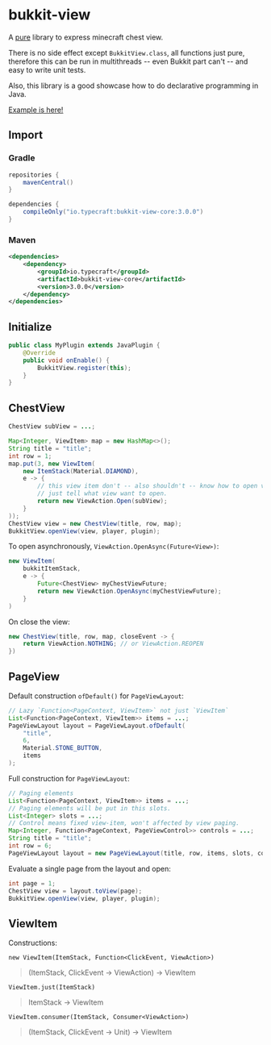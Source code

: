 # bukkit-view

A [pure](https://en.wikipedia.org/wiki/Purely_functional_programming) library to express minecraft chest view.

There is no side effect except `BukkitView.class`, all functions just pure, therefore this can be run in multithreads -- even Bukkit part can't -- and easy to write unit tests.

Also, this library is a good showcase how to do declarative programming in Java.

[Example is here!](https://github.com/typecraft-io/bukkit-view/blob/main/plugin/src/main/java/io/typecraft/bukkit/view/plugin/ViewPlugin.java)

## Import

### Gradle

```groovy
repositories {
    mavenCentral()
}

dependencies {
    compileOnly("io.typecraft:bukkit-view-core:3.0.0")
}
```

### Maven

```xml
<dependencies>
    <dependency>
        <groupId>io.typecraft</groupId>
        <artifactId>bukkit-view-core</artifactId>
        <version>3.0.0</version>
    </dependency>
</dependencies>
```

## Initialize

```java
public class MyPlugin extends JavaPlugin {
    @Override
    public void onEnable() {
        BukkitView.register(this);
    }
}
```

## ChestView

```java
ChestView subView = ...;

Map<Integer, ViewItem> map = new HashMap<>();
String title = "title";
int row = 1;
map.put(3, new ViewItem(
    new ItemStack(Material.DIAMOND),
    e -> {
        // this view item don't -- also shouldn't -- know how to open view,
        // just tell what view want to open.
        return new ViewAction.Open(subView);
    }
));
ChestView view = new ChestView(title, row, map);
BukkitView.openView(view, player, plugin);
```

To open asynchronously, `ViewAction.OpenAsync(Future<View>)`:
```java
new ViewItem(
    bukkitItemStack,
    e -> {
        Future<ChestView> myChestViewFuture;
        return new ViewAction.OpenAsync(myChestViewFuture);
    }
)
```

On close the view:
```java
new ChestView(title, row, map, closeEvent -> {
    return ViewAction.NOTHING; // or ViewAction.REOPEN
})
```

## PageView

Default construction `ofDefault()` for `PageViewLayout`:

```java
// Lazy `Function<PageContext, ViewItem>` not just `ViewItem`
List<Function<PageContext, ViewItem>> items = ...;
PageViewLayout layout = PageViewLayout.ofDefault(
    "title", 
    6, 
    Material.STONE_BUTTON, 
    items
);
```

Full construction for `PageViewLayout`:

```java
// Paging elements
List<Function<PageContext, ViewItem>> items = ...;
// Paging elements will be put in this slots.
List<Integer> slots = ...;
// Control means fixed view-item, won't affected by view paging.
Map<Integer, Function<PageContext, PageViewControl>> controls = ...;
String title = "title";
int row = 6;
PageViewLayout layout = new PageViewLayout(title, row, items, slots, controls);
```

Evaluate a single page from the layout and open:

```java
int page = 1;
ChestView view = layout.toView(page);
BukkitView.openView(view, player, plugin);
```

## ViewItem

Constructions:

`new ViewItem(ItemStack, Function<ClickEvent, ViewAction>)`

> (ItemStack, ClickEvent -> ViewAction) -> ViewItem

`ViewItem.just(ItemStack)`

> ItemStack -> ViewItem

`ViewItem.consumer(ItemStack, Consumer<ViewAction>)`

> (ItemStack, ClickEvent -> Unit) -> ViewItem
